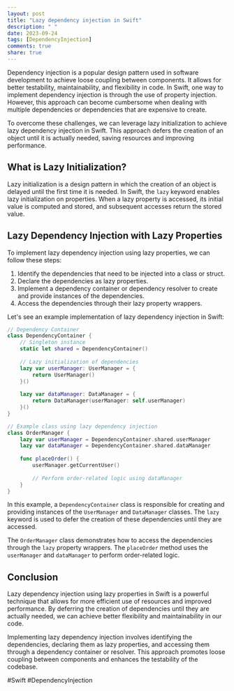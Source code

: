 ```yaml
---
layout: post
title: "Lazy dependency injection in Swift"
description: " "
date: 2023-09-24
tags: [DependencyInjection]
comments: true
share: true
---
```


Dependency injection is a popular design pattern used in software development to achieve loose coupling between components. It allows for better testability, maintainability, and flexibility in code. In Swift, one way to implement dependency injection is through the use of property injection. However, this approach can become cumbersome when dealing with multiple dependencies or dependencies that are expensive to create. 

To overcome these challenges, we can leverage lazy initialization to achieve lazy dependency injection in Swift. This approach defers the creation of an object until it is actually needed, saving resources and improving performance.

## What is Lazy Initialization?

Lazy initialization is a design pattern in which the creation of an object is delayed until the first time it is needed. In Swift, the `lazy` keyword enables lazy initialization on properties. When a lazy property is accessed, its initial value is computed and stored, and subsequent accesses return the stored value.

## Lazy Dependency Injection with Lazy Properties

To implement lazy dependency injection using lazy properties, we can follow these steps:

1. Identify the dependencies that need to be injected into a class or struct.
2. Declare the dependencies as lazy properties.
3. Implement a dependency container or dependency resolver to create and provide instances of the dependencies.
4. Access the dependencies through their lazy property wrappers.

Let's see an example implementation of lazy dependency injection in Swift:

```swift
// Dependency Container
class DependencyContainer {
    // Singleton instance
    static let shared = DependencyContainer()
    
    // Lazy initialization of dependencies
    lazy var userManager: UserManager = {
        return UserManager()
    }()
    
    lazy var dataManager: DataManager = {
        return DataManager(userManager: self.userManager)
    }()
}

// Example class using lazy dependency injection
class OrderManager {
    lazy var userManager = DependencyContainer.shared.userManager
    lazy var dataManager = DependencyContainer.shared.dataManager
    
    func placeOrder() {
        userManager.getCurrentUser()
        
        // Perform order-related logic using dataManager
    }
}
```

In this example, a `DependencyContainer` class is responsible for creating and providing instances of the `UserManager` and `DataManager` classes. The `lazy` keyword is used to defer the creation of these dependencies until they are accessed.

The `OrderManager` class demonstrates how to access the dependencies through the `lazy` property wrappers. The `placeOrder` method uses the `userManager` and `dataManager` to perform order-related logic.

## Conclusion

Lazy dependency injection using lazy properties in Swift is a powerful technique that allows for more efficient use of resources and improved performance. By deferring the creation of dependencies until they are actually needed, we can achieve better flexibility and maintainability in our code.

Implementing lazy dependency injection involves identifying the dependencies, declaring them as lazy properties, and accessing them through a dependency container or resolver. This approach promotes loose coupling between components and enhances the testability of the codebase.

#Swift #DependencyInjection